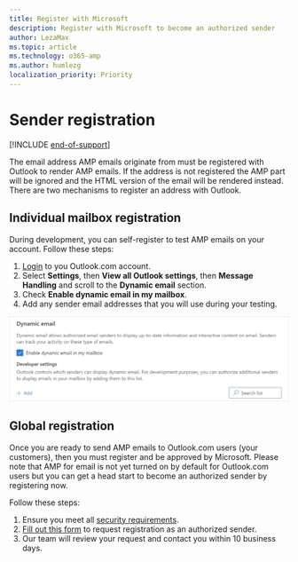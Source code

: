 ```yaml
---
title: Register with Microsoft
description: Register with Microsoft to become an authorized sender
author: LezaMax
ms.topic: article
ms.technology: o365-amp
ms.author: humlezg
localization_priority: Priority
---
```


# Sender registration

[!INCLUDE [end-of-support](includes/end-of-support.md)]

The email address AMP emails originate from must be registered with Outlook to render AMP emails. If the address is not registered the AMP part will be ignored and the HTML version of the email will be rendered instead. There are two mechanisms to register an address with Outlook.

## Individual mailbox registration

During development, you can self-register to test AMP emails on your account. Follow these steps:

1. [Login](https://www.outlook.com) to you Outlook.com account.
1. Select **Settings**, then **View all Outlook settings**, then **Message Handling** and scroll to the **Dynamic email** section.
1. Check  **Enable dynamic email in my mailbox**.
1. Add any sender email addresses that you will use during your testing.

![Settings](images/dynamic-settings.png)

## Global registration

Once you are ready to send AMP emails to Outlook.com users (your customers), then you must register and be approved by Microsoft. Please note that AMP for email is not yet turned on by default for Outlook.com users but you can get a head start to become an authorized sender by registering now.

Follow these steps:

1. Ensure you meet all [security requirements](security-requirements.md).
1. [Fill out this form](https://forms.office.com/Pages/ResponsePage.aspx?id=v4j5cvGGr0GRqy180BHbRzX-CbfWK8dJr5uYgzqdeDJUMkRSRFpJUEoxRUVOTFpXVEpWR0xJVlpSTy4u) to request registration as an authorized sender.
1. Our team will review your request and contact you within 10 business days.
